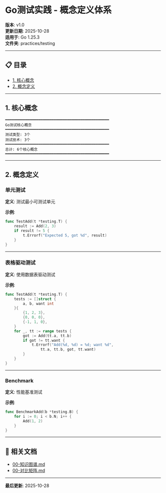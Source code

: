 # Go测试实践 - 概念定义体系

**版本**: v1.0  
**更新日期**: 2025-10-28  
**适用于**: Go 1.25.3  
**文件夹**: practices/testing

---

## 📋 目录

- [1. 核心概念](#1-核心概念)
- [2. 概念定义](#2-概念定义)

---

## 1. 核心概念

```text
━━━━━━━━━━━━━━━━━━━━━━━━━━━━━━━━━━━━━━━━━━━━━━━
Go测试核心概念
━━━━━━━━━━━━━━━━━━━━━━━━━━━━━━━━━━━━━━━━━━━━━━━
测试类型: 3个
测试技术: 3个
━━━━━━━━━━━━━━━━━━━━━━━━━━━━━━━━━━━━━━━━━━━━━━━
总计: 6个核心概念
━━━━━━━━━━━━━━━━━━━━━━━━━━━━━━━━━━━━━━━━━━━━━━━
```

---

## 2. 概念定义

### 单元测试

**定义**: 测试最小可测试单元

**示例**:
```go
func TestAdd(t *testing.T) {
    result := Add(2, 3)
    if result != 5 {
        t.Errorf("Expected 5, got %d", result)
    }
}
```

---

### 表格驱动测试

**定义**: 使用数据表驱动测试

**示例**:
```go
func TestAdd(t *testing.T) {
    tests := []struct {
        a, b, want int
    }{
        {1, 2, 3},
        {0, 0, 0},
        {-1, 1, 0},
    }
    for _, tt := range tests {
        got := Add(tt.a, tt.b)
        if got != tt.want {
            t.Errorf("Add(%d, %d) = %d; want %d", 
                tt.a, tt.b, got, tt.want)
        }
    }
}
```

---

### Benchmark

**定义**: 性能基准测试

**示例**:
```go
func BenchmarkAdd(b *testing.B) {
    for i := 0; i < b.N; i++ {
        Add(1, 2)
    }
}
```

---

## 🔗 相关文档

- [00-知识图谱.md](./00-知识图谱.md)
- [00-对比矩阵.md](./00-对比矩阵.md)

---

**最后更新**: 2025-10-28

